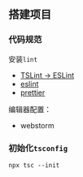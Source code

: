 ## 搭建项目

### 代码规范
安装`lint`
* [TSLint -> ESLint](https://github.com/palantir/tslint/issues/4534)
* [eslint](https://eslint.org/docs/user-guide/getting-started)
* [prettier](https://prettier.io/docs/en/install.html)

编辑器配置：
* webstorm

### 初始化`tsconfig`
```shell
npx tsc --init
```